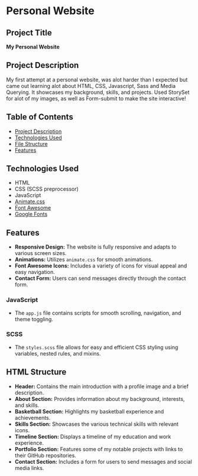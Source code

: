 # Personal Website
## Project Title
**My Personal Website**

## Project Description
My first attempt at a personal website, was alot harder than I expected but came out learning alot about HTML, CSS, Javascript, Sass and Media Querying.
 It showcases my background, skills, and projects. Used StorySet for alot of my images, as well as Form-submit to make the site interactive!

## Table of Contents
- [Project Description](#project-description)
- [Technologies Used](#technologies-used)
- [File Structure](#file-structure)
- [Features](#features)


## Technologies Used
- HTML
- CSS (SCSS preprocessor)
- JavaScript
- [Animate.css](https://cdnjs.cloudflare.com/ajax/libs/animate.css/4.1.1/animate.min.css)
- [Font Awesome](https://cdnjs.cloudflare.com/ajax/libs/font-awesome/5.15.4/css/all.min.css)
- [Google Fonts](https://fonts.googleapis.com)

## Features
- **Responsive Design:** The website is fully responsive and adapts to various screen sizes.
- **Animations:** Utilizes `animate.css` for smooth animations.
- **Font Awesome Icons:** Includes a variety of icons for visual appeal and easy navigation.
- **Contact Form:** Users can send messages directly through the contact form.

### JavaScript
- The `app.js` file contains scripts for smooth scrolling, navigation, and theme toggling.

### SCSS
- The `styles.scss` file allows for easy and efficient CSS styling using variables, nested rules, and mixins.

## HTML Structure
- **Header:** Contains the main introduction with a profile image and a brief description.
- **About Section:** Provides information about my background, interests, and skills.
- **Basketball Section:** Highlights my basketball experience and achievements.
- **Skills Section:** Showcases the various technical skills with relevant icons.
- **Timeline Section:** Displays a timeline of my education and work experience.
- **Portfolio Section:** Features some of my notable projects with links to their GitHub repositories.
- **Contact Section:** Includes a form for users to send messages and social media links.


 
